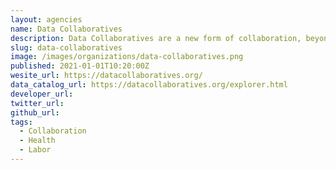 ```yaml
---
layout: agencies
name: Data Collaboratives
description: Data Collaboratives are a new form of collaboration, beyond the public-private partnership model, in which participants from different sectors — in particular companies -  exchange their data to create public value. Solving today’s challenges — from addressing climate change to public health to job creation —will  require greater access to data that resides within the private sector —e.g., click histories, online purchases, sensor data, and call detail records. To fulfill the potential of data to improve people’s lives, we need to accelerate the creation and use of “Data Collaboratives”.
slug: data-collaboratives
image: /images/organizations/data-collaboratives.png
published: 2021-01-01T10:20:00Z
wesite_url: https://datacollaboratives.org/
data_catalog_url: https://datacollaboratives.org/explorer.html
developer_url:
twitter_url:
github_url:
tags:
  - Collaboration
  - Health
  - Labor
---
```

